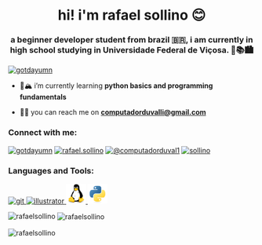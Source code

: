 <h1 align="center">hi! i'm rafael sollino 😊</h1>
<h3 align="center">a beginner developer student from brazil 🇧🇷, i am currently in high school studying in Universidade Federal de Viçosa. 📖📚🏙️</h3>

<p align="left"> <a href="https://twitter.com/gotdayumn" target="blank"><img src="https://img.shields.io/twitter/follow/gotdayumn?logo=twitter&style=for-the-badge" alt="gotdayumn" /></a> </p>

- 🌱🏔️ i’m currently learning **python basics and programming fundamentals**

- 📧📨 you can reach me on **computadorduvalli@gmail.com**

<h3 align="left">Connect with me:</h3>
<p align="left">
<a href="https://twitter.com/gotdayumn" target="blank"><img align="center" src="https://raw.githubusercontent.com/rahuldkjain/github-profile-readme-generator/master/src/images/icons/Social/twitter.svg" alt="gotdayumn" height="30" width="40" /></a>
<a href="https://instagram.com/rafael.sollino" target="blank"><img align="center" src="https://raw.githubusercontent.com/rahuldkjain/github-profile-readme-generator/master/src/images/icons/Social/instagram.svg" alt="rafael.sollino" height="30" width="40" /></a>
<a href="https://www.hackerrank.com/@computadorduval1" target="blank"><img align="center" src="https://raw.githubusercontent.com/rahuldkjain/github-profile-readme-generator/master/src/images/icons/Social/hackerrank.svg" alt="@computadorduval1" height="30" width="40" /></a>
<a href="https://discord.gg/sollino" target="blank"><img align="center" src="https://raw.githubusercontent.com/rahuldkjain/github-profile-readme-generator/master/src/images/icons/Social/discord.svg" alt="sollino" height="30" width="40" /></a>
</p>

<h3 align="left">Languages and Tools:</h3>
<p align="left"> <a href="https://git-scm.com/" target="_blank" rel="noreferrer"> <img src="https://www.vectorlogo.zone/logos/git-scm/git-scm-icon.svg" alt="git" width="40" height="40"/> </a> <a href="https://www.adobe.com/in/products/illustrator.html" target="_blank" rel="noreferrer"> <img src="https://www.vectorlogo.zone/logos/adobe_illustrator/adobe_illustrator-icon.svg" alt="illustrator" width="40" height="40"/> </a> <a href="https://www.linux.org/" target="_blank" rel="noreferrer"> <img src="https://raw.githubusercontent.com/devicons/devicon/master/icons/linux/linux-original.svg" alt="linux" width="40" height="40"/> </a> <a href="https://www.python.org" target="_blank" rel="noreferrer"> <img src="https://raw.githubusercontent.com/devicons/devicon/master/icons/python/python-original.svg" alt="python" width="40" height="40"/> </a> </p>

<p><img align="left" src="https://github-readme-stats.vercel.app/api/top-langs?username=rafaelsollino&show_icons=true&theme=dark&locale=en&layout=compact" alt="rafaelsollino" /></p>

<p>&nbsp;<img align="center" src="https://github-readme-stats.vercel.app/api?username=rafaelsollino&show_icons=true&theme=dark&locale=en" alt="rafaelsollino" /></p>

<p><img align="center" src="https://github-readme-streak-stats.herokuapp.com/?user=rafaelsollino&theme=dark" alt="rafaelsollino" /></p>
